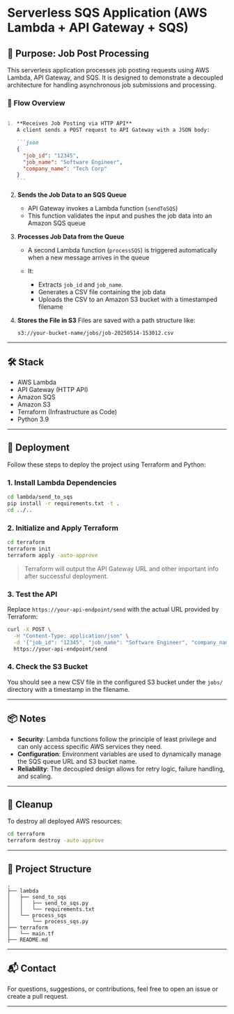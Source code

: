 # Serverless SQS Application (AWS Lambda + API Gateway + SQS)

## 📌 Purpose: Job Post Processing

This serverless application processes job posting requests using AWS Lambda, API Gateway, and SQS. It is designed to demonstrate a decoupled architecture for handling asynchronous job submissions and processing.

### 🔄 Flow Overview

````markdown

1. **Receives Job Posting via HTTP API**  
   A client sends a POST request to API Gateway with a JSON body:

   ```json
   {
     "job_id": "12345",
     "job_name": "Software Engineer",
     "company_name": "Tech Corp"
   }
   ```
````

2. **Sends the Job Data to an SQS Queue**

   * API Gateway invokes a Lambda function (`sendToSQS`)
   * This function validates the input and pushes the job data into an Amazon SQS queue

3. **Processes Job Data from the Queue**

   * A second Lambda function (`processSQS`) is triggered automatically when a new message arrives in the queue
   * It:

     * Extracts `job_id` and `job_name`.
     * Generates a CSV file containing the job data
     * Uploads the CSV to an Amazon S3 bucket with a timestamped filename

4. **Stores the File in S3**
   Files are saved with a path structure like:

   ```
   s3://your-bucket-name/jobs/job-20250514-153012.csv
   ```

---

## 🛠️ Stack

* AWS Lambda
* API Gateway (HTTP API)
* Amazon SQS
* Amazon S3
* Terraform (Infrastructure as Code)
* Python 3.9

---

## 🚀 Deployment

Follow these steps to deploy the project using Terraform and Python:

### 1. Install Lambda Dependencies

```bash
cd lambda/send_to_sqs
pip install -r requirements.txt -t .
cd ../..
```

### 2. Initialize and Apply Terraform

```bash
cd terraform
terraform init
terraform apply -auto-approve
```

> Terraform will output the API Gateway URL and other important info after successful deployment.

### 3. Test the API

Replace `https://your-api-endpoint/send` with the actual URL provided by Terraform:

```bash
curl -X POST \
  -H "Content-Type: application/json" \
  -d '{"job_id": "12345", "job_name": "Software Engineer", "company_name": "Tech Corp"}' \
  https://your-api-endpoint/send
```

### 4. Check the S3 Bucket

You should see a new CSV file in the configured S3 bucket under the `jobs/` directory with a timestamp in the filename.

---

## 📦 Notes

* **Security**: Lambda functions follow the principle of least privilege and can only access specific AWS services they need.
* **Configuration**: Environment variables are used to dynamically manage the SQS queue URL and S3 bucket name.
* **Reliability**: The decoupled design allows for retry logic, failure handling, and scaling.

---

## 🔁 Cleanup

To destroy all deployed AWS resources:

```bash
cd terraform
terraform destroy -auto-approve
```

---

## 📁 Project Structure

```
.
├── lambda
│   ├── send_to_sqs
│   │   ├── send_to_sqs.py
│   │   └── requirements.txt
│   └── process_sqs
│       └── process_sqs.py
├── terraform
│   └── main.tf
├── README.md
```

---

## 📬 Contact

For questions, suggestions, or contributions, feel free to open an issue or create a pull request.

---
